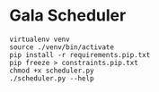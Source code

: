 Gala Scheduler
==============

```
virtualenv venv
source ./venv/bin/activate
pip install -r requirements.pip.txt
pip freeze > constraints.pip.txt
chmod +x scheduler.py
./scheduler.py --help
```
